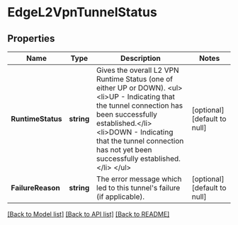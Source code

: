 # EdgeL2VpnTunnelStatus

## Properties
Name | Type | Description | Notes
------------ | ------------- | ------------- | -------------
**RuntimeStatus** | **string** | Gives the overall L2 VPN Runtime Status (one of either UP or DOWN). &lt;ul&gt;   &lt;li&gt;UP - Indicating that the tunnel connection has been successfully established.&lt;/li&gt;   &lt;li&gt;DOWN - Indicating that the tunnel connection has not yet been successfully established.&lt;/li&gt; &lt;/ul&gt;  | [optional] [default to null]
**FailureReason** | **string** | The error message which led to this tunnel&#39;s failure (if applicable). | [optional] [default to null]

[[Back to Model list]](../README.md#documentation-for-models) [[Back to API list]](../README.md#documentation-for-api-endpoints) [[Back to README]](../README.md)



